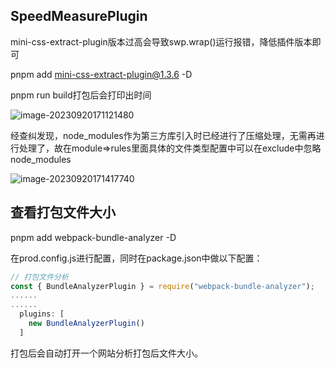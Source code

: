 ## SpeedMeasurePlugin

mini-css-extract-plugin版本过高会导致swp.wrap()运行报错，降低插件版本即可

pnpm add mini-css-extract-plugin@1.3.6 -D



pnpm run build打包后会打印出时间

![image-20230920171121480](C:\Users\XANA\AppData\Roaming\Typora\typora-user-images\image-20230920171121480.png)



经查纠发现，node_modules作为第三方库引入时已经进行了压缩处理，无需再进行处理了，故在module=>rules里面具体的文件类型配置中可以在exclude中忽略node_modules

![image-20230920171417740](C:\Users\XANA\AppData\Roaming\Typora\typora-user-images\image-20230920171417740.png)

## 查看打包文件大小

pnpm add webpack-bundle-analyzer -D

在prod.config.js进行配置，同时在package.json中做以下配置：

```js
// 打包文件分析
const { BundleAnalyzerPlugin } = require("webpack-bundle-analyzer");
......
......
  plugins: [
    new BundleAnalyzerPlugin()
  ]
```

打包后会自动打开一个网站分析打包后文件大小。